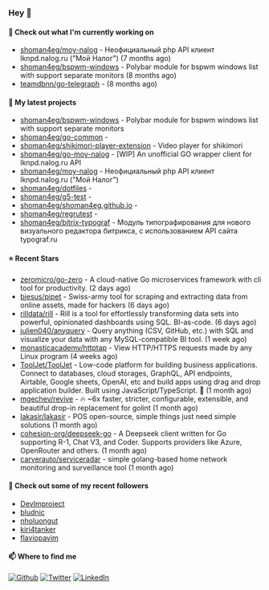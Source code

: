 ### Hey 👋

#### 👷 Check out what I'm currently working on

- [shoman4eg/moy-nalog](https://github.com/shoman4eg/moy-nalog) - Неофициальный php API клиент lknpd.nalog.ru (&#34;Мой Налог&#34;)  (7 months ago)
- [shoman4eg/bspwm-windows](https://github.com/shoman4eg/bspwm-windows) - Polybar module for bspwm windows list with support separate monitors (8 months ago)
- [teamdbnn/go-telegraph](https://github.com/teamdbnn/go-telegraph) -  (8 months ago)

#### 🌱 My latest projects

- [shoman4eg/bspwm-windows](https://github.com/shoman4eg/bspwm-windows) - Polybar module for bspwm windows list with support separate monitors
- [shoman4eg/go-common](https://github.com/shoman4eg/go-common) - 
- [shoman4eg/shikimori-player-extension](https://github.com/shoman4eg/shikimori-player-extension) - Video player for shikimori
- [shoman4eg/go-moy-nalog](https://github.com/shoman4eg/go-moy-nalog) - [WIP] An unofficial GO wrapper client for lknpd.nalog.ru API 
- [shoman4eg/moy-nalog](https://github.com/shoman4eg/moy-nalog) - Неофициальный php API клиент lknpd.nalog.ru (&#34;Мой Налог&#34;) 
- [shoman4eg/dotfiles](https://github.com/shoman4eg/dotfiles) - 
- [shoman4eg/g5-test](https://github.com/shoman4eg/g5-test) - 
- [shoman4eg/shoman4eg.github.io](https://github.com/shoman4eg/shoman4eg.github.io) - 
- [shoman4eg/regrutest](https://github.com/shoman4eg/regrutest) - 
- [shoman4eg/bitrix-typograf](https://github.com/shoman4eg/bitrix-typograf) - Модуль типографирования для нового визуального редактора битрикса, с использованием API сайта typograf.ru

#### ⭐ Recent Stars

- [zeromicro/go-zero](https://github.com/zeromicro/go-zero) - A cloud-native Go microservices framework with cli tool for productivity. (2 days ago)
- [bjesus/pipet](https://github.com/bjesus/pipet) - Swiss-army tool for scraping and extracting data from online assets, made for hackers  (6 days ago)
- [rilldata/rill](https://github.com/rilldata/rill) - Rill is a tool for effortlessly transforming data sets into powerful, opinionated dashboards using SQL.  BI-as-code. (6 days ago)
- [julien040/anyquery](https://github.com/julien040/anyquery) - Query anything (CSV, GitHub, etc.) with SQL and visualize your data with any MySQL-compatible BI tool. (1 week ago)
- [monasticacademy/httptap](https://github.com/monasticacademy/httptap) - View HTTP/HTTPS requests made by any Linux program (4 weeks ago)
- [ToolJet/ToolJet](https://github.com/ToolJet/ToolJet) - Low-code platform for building business applications. Connect to databases, cloud storages, GraphQL, API endpoints, Airtable, Google sheets, OpenAI, etc and build apps using drag and drop application builder. Built using JavaScript/TypeScript. 🚀 (1 month ago)
- [mgechev/revive](https://github.com/mgechev/revive) - 🔥 ~6x faster, stricter, configurable, extensible, and beautiful drop-in replacement for golint (1 month ago)
- [lakasir/lakasir](https://github.com/lakasir/lakasir) - POS open-source, simple things just need simple solutions (1 month ago)
- [cohesion-org/deepseek-go](https://github.com/cohesion-org/deepseek-go) - A Deepseek client written for Go supporting R-1, Chat V3, and Coder. Supports providers like Azure, OpenRouter and others.  (1 month ago)
- [carverauto/serviceradar](https://github.com/carverauto/serviceradar) - simple golang-based home network monitoring and surveillance tool (1 month ago)

#### 👯 Check out some of my recent followers

- [DevImproject](https://github.com/DevImproject)
- [bludnic](https://github.com/bludnic)
- [nholuongut](https://github.com/nholuongut)
- [kiri4tanker](https://github.com/kiri4tanker)
- [flaviopavim](https://github.com/flaviopavim)


#### 📫 Where to find me
<p>
<a href="https://github.com/shoman4eg" target="_blank"><img alt="Github" src="https://img.shields.io/badge/GitHub-%2312100E.svg?&style=for-the-badge&logo=Github&logoColor=white" /></a>
<a href="https://twitter.com/shoman4eg" target="_blank"><img alt="Twitter" src="https://img.shields.io/badge/twitter-%231DA1F2.svg?&style=for-the-badge&logo=twitter&logoColor=white" /></a>
<a href="https://www.linkedin.com/in/artemdubinin/" target="_blank"><img alt="LinkedIn" src="https://img.shields.io/badge/linkedin-%230077B5.svg?&style=for-the-badge&logo=linkedin&logoColor=white" /></a>
</p>
